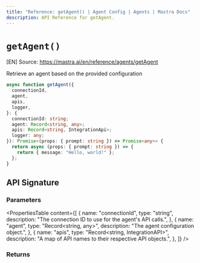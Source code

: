 ```yaml
---
title: "Reference: getAgent() | Agent Config | Agents | Mastra Docs"
description: API Reference for getAgent.
---
```


# `getAgent()`
[EN] Source: https://mastra.ai/en/reference/agents/getAgent

Retrieve an agent based on the provided configuration

```ts showLineNumbers copy
async function getAgent({
  connectionId,
  agent,
  apis,
  logger,
}: {
  connectionId: string;
  agent: Record<string, any>;
  apis: Record<string, IntegrationApi>;
  logger: any;
}): Promise<(props: { prompt: string }) => Promise<any>> {
  return async (props: { prompt: string }) => {
    return { message: "Hello, world!" };
  };
}
```

## API Signature

### Parameters

<PropertiesTable
  content={[
    {
      name: "connectionId",
      type: "string",
      description: "The connection ID to use for the agent's API calls.",
    },
    {
      name: "agent",
      type: "Record<string, any>",
      description: "The agent configuration object.",
    },
    {
      name: "apis",
      type: "Record<string, IntegrationAPI>",
      description: "A map of API names to their respective API objects.",
    },
  ]}
/>

### Returns

<PropertiesTable content={[]} />


